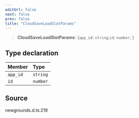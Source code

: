 ```yaml
---
editUrl: false
next: false
prev: false
title: "CloudSaveLoadSlotParams"
---
```


> **CloudSaveLoadSlotParams**: \{`app_id`: `string`;`id`: `number`;  }

## Type declaration

| Member | Type |
| :------ | :------ |
| `app_id` | `string` |
| `id` | `number` |

## Source

newgrounds.d.ts:219
